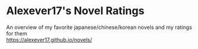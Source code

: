 # Alexever17's Novel Ratings
An overview of my favorite japanese/chinese/korean novels and my ratings for them <br>
https://alexever17.github.io/novels/
